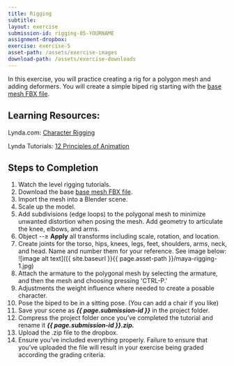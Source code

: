```yaml
---
title: Rigging
subtitle: 
layout: exercise
submission-id: rigging-05-YOURNAME
assignment-dropbox: 
exercise: exercise-5
asset-path: /assets/exercise-images
download-path: /assets/exercise-downloads
---
```


In this exercise, you will practice creating a rig for a polygon mesh and adding deformers. You will create a simple biped rig starting with the [base mesh FBX file]({{site.baseurl}}{{page.download-path}}/biped-base-mesh.fbx).

## Learning Resources:

Lynda.com: [Character Rigging](https://www.lynda.com/Blender-tutorials/Rigging-Humanoid-Character-Blender/365285-2.html?org=psu.edu)

Lynda Tutorials: [12 Principles of Animation](https://www.lynda.com/3ds-Max-tutorials/12-Principles-Animation-CG-Animators/474685-2.html?org=psu.edu)

## Steps to Completion

1. Watch the level rigging tutorials.
2. Download the base [base mesh FBX file]({{site.baseurl}}{{page.download-path}}/biped-base-mesh.fbx).
3. Import the mesh into a Blender scene.
4. Scale up the model.
5. Add subdivisions (edge loops) to the polygonal mesh to minimize unwanted distortion when posing the mesh. Add geometry to articulate the knee, elbows, and arms.
6. Object --≥ **Apply** all transforms including scale, rotation, and location.
7. Create joints for the torso, hips, knees, legs, feet, shoulders, arms, neck, and head. Name and number them for your reference. See image below:
![image alt text]({{ site.baseurl }}{{ page.asset-path }}/maya-rigging-1.jpg)
8. Attach the armature to the polygonal mesh by selecting the armature, and then the mesh and choosing pressing 'CTRL-P.'
9. Adjustments the weight influence where needed to create a posable character.
10. Pose the biped to be in a sitting pose. (You can add a chair if you like)
11. Save your scene as **_{{ page.submission-id }}_** in the project folder.
12. Compress the project folder once you’ve completed the tutorial and rename it **_{{ page.submission-id }}.zip._**
13. Upload the .zip file to the dropbox.
14. Ensure you’ve included everything properly. Failure to ensure that you’ve uploaded the file will result in your exercise being graded according the grading criteria.